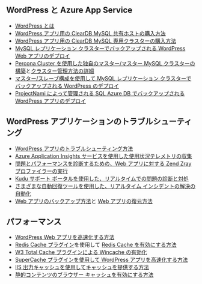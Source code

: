 ## <a name="wordpress-and-azure-app-service"></a>WordPress と Azure App Service
* [WordPress とは](https://wordpress.org/)
* [WordPress アプリ用の ClearDB MySQL 共有ホストの購入方法](http://blog.syntaxc4.net/post/2012/12/03/provisioning-a-mysql-database-from-the-windows-azure-store.aspx)
* [WordPress アプリ用の ClearDB MySQL 専用クラスターの購入方法 ](https://azure.microsoft.com/blog/announcing-new-mysql-premium-tiers-from-cleardb/)
* [MySQL レプリケーション クラスターでバックアップされる WordPress Web アプリのデプロイ](/documentation/templates/wordpress-mysql-replication/)
* [Percona Cluster を使用した独自のマスター/マスター MySQL クラスターの構築](/documentation/templates/mysql-ha-pxc/)と[クラスター管理方法の詳細](https://github.com/fanjeffrey/axiom.articles/tree/master/pxc)
* [マスター/スレーブ構成を使用して MySQL レプリケーション クラスターでバックアップされる WordPress のデプロイ](/documentation/templates/mysql-replication/)
* [ProjectNami によって管理される SQL Azure DB でバックアップされる WordPress アプリのデプロイ](https://azuremarketplace.microsoft.com/en-us/marketplace/apps/ProjectNami.ProjectNami?tab=Overview)

## <a name="troubleshooting-wordpress-application"></a>WordPress アプリケーションのトラブルシューティング
* [WordPress アプリのトラブルシューティング方法](https://sunithamk.wordpress.com/2014/09/04/wordpress-troubleshooting-techniques-on-azure-websites/)
* [Azure Application Insights  サービスを使用した使用状況テレメトリの収集](https://azure.microsoft.com/blog/usage-analytics-for-wordpress-with-azure-app-insights/)
* [問題とパフォーマンスを診断するための、Web アプリに対する Zend Zray プロファイラーの実行](https://sunithamk.wordpress.com/2015/08/04/profiling-php-application-on-azure-web-apps/)
* [Kudu サポート ポータルを使用した、リアルタイムでの問題の診断と対処](https://sunithamk.wordpress.com/2015/11/04/diagnose-and-mitigate-issues-with-azure-web-apps-support-portal/)
* [さまざまな自動回復ツールを使用した、リアルタイム インシデントの解決の自動化](http://microsoftazurewebsitescheatsheet.info/#auto-heal)
* [Web アプリのバックアップ方法](../articles/app-service/web-sites-backup.md)と [Web アプリの復元方法](../articles/app-service/web-sites-restore.md)

## <a name="performance"></a>パフォーマンス
* [WordPress Web アプリを高速化する方法](https://sunithamk.wordpress.com/2014/08/01/10-ways-to-speed-up-your-wordpress-site-on-azure-websites/)
* [Redis Cache プラグイン](https://wordpress.org/plugins/wp-redis/)を使用して [Redis Cache を有効にする方法](../articles/redis-cache/cache-dotnet-how-to-use-azure-redis-cache.md)
* [W3 Total Cache プラグインによる Wincache の有効化](https://wordpress.org/plugins/w3-total-cache/)
* [SuperCache プラグインを使用して WordPress アプリを高速化する方法](http://ruslany.net/2008/12/speed-up-wordpress-on-iis-70/)
* [IIS 出力キャッシュを使用してキャッシュを提供する方法](http://blogs.msdn.com/b/brian_swan/archive/2011/06/08/performance-tuning-php-apps-on-windows-iis-with-output-caching.aspx)
* [静的コンテンツのブラウザー キャッシュを有効にする方法](http://www.iis.net/configreference/system.webserver/staticcontent)

